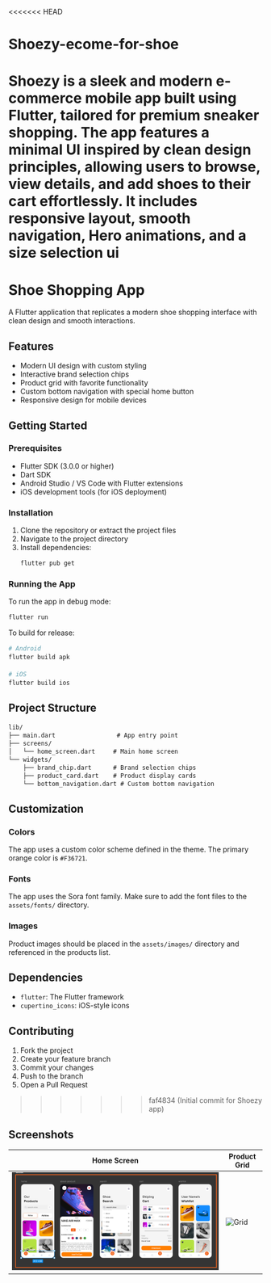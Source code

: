 <<<<<<< HEAD
# Shoezy-ecome-for-shoe
Shoezy is a sleek and modern e-commerce mobile app built using Flutter, tailored for premium sneaker shopping. The app features a minimal UI inspired by clean design principles, allowing users to browse, view details, and add shoes to their cart effortlessly. It includes responsive layout, smooth navigation, Hero animations, and a size selection ui
=======
# Shoe Shopping App

A Flutter application that replicates a modern shoe shopping interface with clean design and smooth interactions.

## Features

- Modern UI design with custom styling
- Interactive brand selection chips
- Product grid with favorite functionality
- Custom bottom navigation with special home button
- Responsive design for mobile devices

## Getting Started

### Prerequisites

- Flutter SDK (3.0.0 or higher)
- Dart SDK
- Android Studio / VS Code with Flutter extensions
- iOS development tools (for iOS deployment)

### Installation

1. Clone the repository or extract the project files
2. Navigate to the project directory
3. Install dependencies:
   ```bash
   flutter pub get
   ```

### Running the App

To run the app in debug mode:

```bash
flutter run
```

To build for release:

```bash
# Android
flutter build apk

# iOS
flutter build ios
```

## Project Structure

```
lib/
├── main.dart                 # App entry point
├── screens/
│   └── home_screen.dart     # Main home screen
└── widgets/
    ├── brand_chip.dart      # Brand selection chips
    ├── product_card.dart    # Product display cards
    └── bottom_navigation.dart # Custom bottom navigation
```

## Customization

### Colors
The app uses a custom color scheme defined in the theme. The primary orange color is `#F36721`.

### Fonts
The app uses the Sora font family. Make sure to add the font files to the `assets/fonts/` directory.

### Images
Product images should be placed in the `assets/images/` directory and referenced in the products list.

## Dependencies

- `flutter`: The Flutter framework
- `cupertino_icons`: iOS-style icons

## Contributing

1. Fork the project
2. Create your feature branch
3. Commit your changes
4. Push to the branch
5. Open a Pull Request
>>>>>>> faf4834 (Initial commit for Shoezy app)
## Screenshots

| Home Screen | Product Grid |
|-------------|--------------|
| ![Home](assets/screenshots/home.png) | ![Grid](assets/screenshots/grid.png) |


